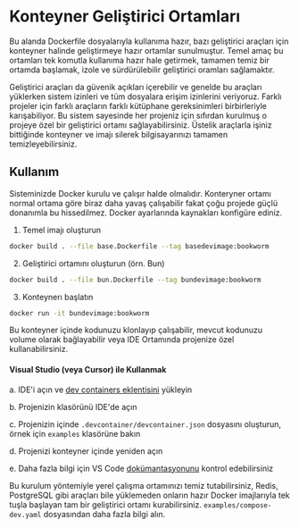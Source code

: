 # Konteyner Geliştirici Ortamları

Bu alanda Dockerfile dosyalarıyla kullanıma hazır, bazı geliştirici araçları için
konteyner halinde geliştirmeye hazır ortamlar sunulmuştur. Temel amaç bu ortamları
tek komutla kullanıma hazır hale getirmek, tamamen temiz bir ortamda başlamak,
izole ve sürdürülebilir geliştirici oramları sağlamaktır.

Geliştirici araçları da güvenik açıkları içerebilir ve genelde bu araçları
yüklerken sistem izinleri ve tüm dosyalara erişim izinlerini veriyoruz. Farklı
projeler için farklı araçların farklı kütüphane gereksinimleri birbirleriyle
karışabiliyor. Bu sistem sayesinde her projeniz için sıfırdan kurulmuş o projeye
özel bir geliştirici ortamı sağlayabilirsiniz. Üstelik araçlarla işiniz bittiğinde
konteyner ve imajı silerek bilgisayarınızı tamamen temizleyebilirsiniz.

## Kullanım

Sisteminizde Docker kurulu ve çalışır halde olmalıdır. Konteryner ortamı normal
ortama göre biraz daha yavaş çalışabilir fakat çoğu projede güçlü donanımla bu 
hissedilmez. Docker ayarlarında kaynakları konfigüre ediniz.

1. Temel imajı oluşturun

```sh
docker build . --file base.Dockerfile --tag basedevimage:bookworm
```

2. Geliştirici ortamını oluşturun (örn. Bun)

```sh
docker build . --file bun.Dockerfile --tag bundevimage:bookworm
```

3. Konteynerı başlatın

```sh
docker run -it bundevimage:bookworm
```

Bu konteyner içinde kodunuzu klonlayıp çalışabilir, mevcut kodunuzu volume olarak bağlayabilir veya IDE Ortamında projenize özel kullanabilirsiniz.

#### Visual Studio (veya Cursor) ile Kullanmak

a. IDE'i açın ve [dev containers eklentisini](https://marketplace.visualstudio.com/items?itemName=ms-vscode-remote.remote-containers) yükleyin

b. Projenizin klasörünü IDE'de açın

c. Projenizin içinde `.devcontainer/devcontainer.json` dosyasını oluşturun, örnek için `examples` klasörüne bakın

d. Projenizi konteyner içinde yeniden açın

e. Daha fazla bilgi için VS Code [dokümantasyonunu](https://code.visualstudio.com/docs/devcontainers/create-dev-container) kontrol edebilirsiniz

Bu kurulum yöntemiyle yerel çalışma ortamınızı temiz tutabilirsiniz, Redis, PostgreSQL gibi araçları bile yüklemeden onların hazır Docker imajlarıyla tek tuşla başlayan tam bir geliştirici ortamı kurabilirsiniz. `examples/compose-dev.yaml` dosyasından daha fazla bilgi alın.